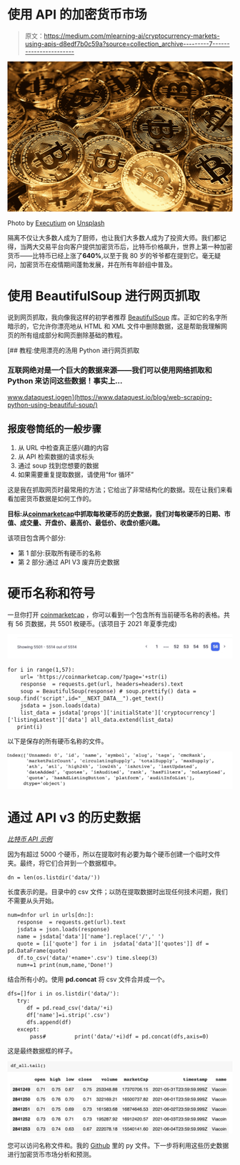# 使用 API 的加密货币市场

> 原文：<https://medium.com/mlearning-ai/cryptocurrency-markets-using-apis-d8edf7b0c59a?source=collection_archive---------7----------------------->

![](img/cfc44fac785d346bc6594820664167ae.png)

Photo by [Executium](https://unsplash.com/@executium?utm_source=medium&utm_medium=referral) on [Unsplash](https://unsplash.com?utm_source=medium&utm_medium=referral)

隔离不仅让大多数人成为了厨师，也让我们大多数人成为了投资大师。我们都记得，当两大交易平台向客户提供加密货币后，比特币价格飙升，世界上第一种加密货币——比特币已经上涨了**640%**,以至于我 80 岁的爷爷都在提到它。毫无疑问，加密货币在疫情期间蓬勃发展，并在所有年龄组中普及。

# 使用 BeautifulSoup 进行网页抓取

说到网页抓取，我向像我这样的初学者推荐 [BeautifulSoup](https://pypi.org/project/beautifulsoup4/) 库。正如它的名字所暗示的，它允许你漂亮地从 HTML 和 XML 文件中删除数据，这是帮助我理解网页的所有组成部分和网页删除基础的教程。

[](https://www.dataquest.io/blog/web-scraping-python-using-beautiful-soup/) [## 教程:使用漂亮的汤用 Python 进行网页抓取

### 互联网绝对是一个巨大的数据来源——我们可以使用网络抓取和 Python 来访问这些数据！事实上…

www.dataquest.iogen](https://www.dataquest.io/blog/web-scraping-python-using-beautiful-soup/) 

## **报废卷筒纸的一般步骤**

1.  从 URL 中检查真正感兴趣的内容
2.  从 API 检索数据的请求标头
3.  通过 soup 找到您想要的数据
4.  如果需要重复提取数据，请使用“for 循环”

这是我在抓取网页时最常用的方法；它给出了非常结构化的数据。现在让我们来看看加密货币数据是如何工作的。

**目标:从**[**coinmarketcap**](https://coinmarketcap.com/)**中抓取每枚硬币的历史数据，我们对每枚硬币的日期、市值、成交量、开盘价、最高价、最低价、收盘价感兴趣。**

该项目包含两个部分:

*   第 1 部分:获取所有硬币的名称
*   第 2 部分:通过 API V3 废弃历史数据

# 硬币名称和符号

一旦你打开 [coinmarketcap](https://coinmarketcap.com/) ，你可以看到一个包含所有当前硬币名称的表格。共有 56 页数据，共 5501 枚硬币。(该项目于 2021 年夏季完成)

![](img/2391b72e7be18cebc7adf55feb817b69.png)

```
for i in range(1,57):
    url= 'https://coinmarketcap.com/?page='+str(i)
    response  = requests.get(url, headers=headers).text
    soup = BeautifulSoup(response) # soup.prettify() data = soup.find('script',id="__NEXT_DATA__").get_text()
    jsdata = json.loads(data)
    list_data = jsdata['props']['initialState']['cryptocurrency']['listingLatest']['data'] all_data.extend(list_data)
   print(i)
```

以下是保存的所有硬币名称的文件。

![](img/9e844a5052ec749bdf7e1cef9d99945b.png)

# 通过 API v3 的历史数据

[*比特币 API 示例*](https://api.coinmarketcap.com/data-api/v3/cryptocurrency/historical?id=1&convertId=2785&timeStart=1367078400&timeEnd=1622764800)

因为有超过 5000 个硬币，所以在提取时有必要为每个硬币创建一个临时文件夹。最终，将它们合并到一个数据框中。

```
dn = len(os.listdir('data/'))
```

长度表示的是。目录中的 csv 文件；以防在提取数据时出现任何技术问题，我们不需要从头开始。

```
num=dnfor url in urls[dn:]:
   response  = requests.get(url).text
   jsdata = json.loads(response)
   name = jsdata['data']['name'].replace('/',' ')
   quote = [i['quote'] for i in  jsdata['data']['quotes']] df = pd.DataFrame(quote)
   df.to_csv('data/'+name+'.csv') time.sleep(3)
   num+=1 print(num,name,'Done!')
```

结合所有小的。使用 **pd.concat** 将 csv 文件合并成一个。

```
dfs=[]for i in os.listdir('data/'):
   try:
      df = pd.read_csv('data/'+i)
      df['name']=i.strip('.csv')
      dfs.append(df)
   except:
       pass#         print('data/'+i)df = pd.concat(dfs,axis=0)
```

这是最终数据框的样子。

![](img/deaecb5837becae2cd555daee6ba64e6.png)

您可以访问名称文件和。我的 [Github](https://github.com/Asuna-sama-1/cryptocurrency) 里的 py 文件。下一步将利用这些历史数据进行加密货币市场分析和预测。